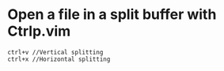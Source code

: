 # Open a file in a split buffer with Ctrlp.vim

    ctrl+v //Vertical splitting
    ctrl+x //Horizontal splitting
